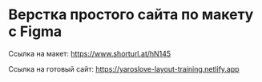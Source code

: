 # Верстка простого сайта по макету с Figma

Ссылка на макет: https://www.shorturl.at/hN145

Ссылка на готовый сайт: https://yaroslove-layout-training.netlify.app
